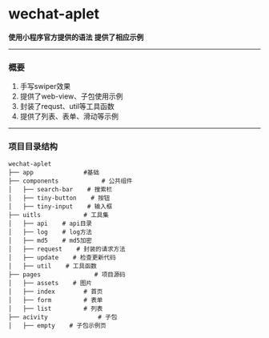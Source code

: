 # wechat-aplet

**使用小程序官方提供的语法** 
**提供了相应示例** 

---

### 概要
1. 手写swiper效果
2. 提供了web-view、子包使用示例
3. 封装了requst、util等工具函数
4. 提供了列表、表单、滑动等示例

---
### 项目目录结构

```
wechat-aplet
├── app              #基础
├── components            # 公共组件
│   ├── search-bar    # 搜索栏
│   ├── tiny-button    # 按钮
│   ├── tiny-input    # 输入框
├── uitls            # 工具集
│   ├── api    # api目录
│   ├── log    # log方法
│   ├── md5    # md5加密
│   ├── request    # 封装的请求方法
│   ├── update    # 检查更新代码
│   ├── util    # 工具函数
├── pages               # 项目源码
│   ├── assets    # 图片
│   ├── index        # 首页
│   ├── form         # 表单
│   ├── list         # 列表
├── acivity              # 子包
│   ├── empty    # 子包示例页
```